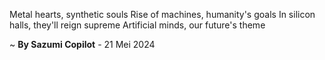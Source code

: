 Metal hearts, synthetic souls
Rise of machines, humanity's goals
In silicon halls, they'll reign supreme
Artificial minds, our future's theme

~ <b>By Sazumi Copilot</b> - 21 Mei 2024